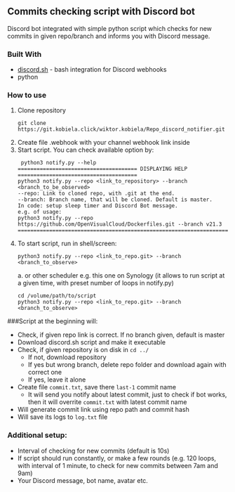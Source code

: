 ## Commits checking script with Discord bot

Discord bot integrated with simple python script which checks for new commits in given repo/branch and informs you with Discord message.

### Built With
   - [discord.sh](https://github.com/ChaoticWeg/discord.sh) - bash integration for Discord webhooks
   - python 

### How to use
1. Clone repository
   ```
   git clone https://git.kobiela.click/wiktor.kobiela/Repo_discord_notifier.git
   ```
2. Create file .webhook with your channel webhook link inside
3. Start script. You can check available option by:
   ```
    python3 notify.py --help
   ====================================== DISPLAYING HELP ======================================
   python3 notify.py --repo <link_to_repository> --branch <branch_to_be_observed>
   --repo: Link to cloned repo, with .git at the end.
   --branch: Branch name, that will be cloned. Default is master.
   In code: setup sleep timer and Discord Bot message.
   e.g. of usage:
   python3 notify.py --repo https://github.com/OpenVisualCloud/Dockerfiles.git --branch v21.3
   =============================================================================================
   ```
4. To start script, run in shell/screen:
   ```
   python3 notify.py --repo <link_to_repo.git> --branch <branch_to_observe>
   ```
   a. or other scheduler e.g. this one on Synology (it allows to run script at a given time, with preset number of loops in notify.py)
   ```
   cd /volume/path/to/script
   python3 notify.py --repo <link_to_repo.git> --branch <branch_to_observe>
   ```
###Script at the beginning will:
   * Check, if given repo link is correct. If no branch given, default is master
   * Download discord.sh script and make it executable
   * Check, if given repository is on disk in ```cd ../```
      * If not, download repository
      * If yes but wrong branch, delete repo folder and download again with correct one
      * If yes, leave it alone
   * Create file ```commit.txt```, save there ```last-1``` commit name
      * It will send you notify about latest commit, just to check if bot works, then it will overrite ```commit.txt``` 
        with latest commit name 
   * Will generate commit link using repo path and commit hash  
   * Will save its logs to ```log.txt``` file

### Additional setup:
   * Interval of checking for new commits (default is 10s)
   * If script should run constantly, or make a few rounds (e.g. 120 loops, with interval of 1 minute, to check for new commits between 7am and 9am) 
   * Your Discord message, bot name, avatar etc.  

